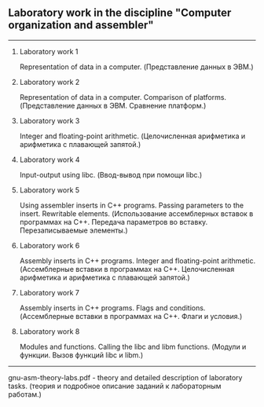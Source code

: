 ## Laboratory work in the discipline "Computer organization and assembler"

___

1.  Laboratory work 1

    Representation of data in a computer.
    (Представление данных в ЭВМ.)


3.  Laboratory work 2

    Representation of data in a computer. Comparison of platforms.
    (Представление данных в ЭВМ. Сравнение платформ.)


4.  Laboratory work 3

    Integer and floating-point arithmetic.
    (Целочисленная арифметика и арифметика с плавающей запятой.)


5.  Laboratory work 4

    Input-output using libc.
    (Ввод-вывод при помощи libc.)


6.  Laboratory work 5

    Using assembler inserts in C++ programs. Passing parameters to the insert. Rewritable elements.
    (Использование ассемблерных вставок в программах на C++. Передача параметров во вставку. Перезаписываемые элементы.)

7.  Laboratory work 6

     Assembly inserts in C++ programs. Integer and floating-point arithmetic.
    (Ассемблерные вставки в программах на C++. Целочисленная арифметика и арифметика с плавающей запятой.)


8.  Laboratory work 7

    Assembly inserts in C++ programs. Flags and conditions.
    (Ассемблерные вставки в программах на C++. Флаги и условия.)


9. Laboratory work 8

    Modules and functions. Calling the libc and libm functions.
    (Модули и функции. Вызов функций libc и libm.)

___

gnu-asm-theory-labs.pdf - theory and detailed description of laboratory tasks. (теория и подробное описание заданий к лабораторным работам.)



